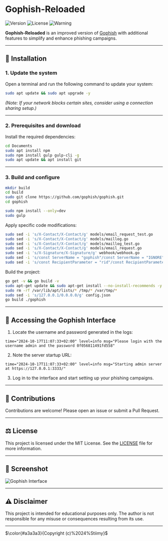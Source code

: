 # Gophish-Reloaded

![Version](https://img.shields.io/badge/version-1.0-purple)
![License](https://img.shields.io/badge/license-MIT-darkred)
![Warning](https://img.shields.io/badge/Educational%20Purpose%20Only%20!!!-indigo)

**Gophish-Reloaded** is an improved version of [Gophish](https://getgophish.com/) with additional features to simplify and enhance phishing campaigns.

---

## 🚀 **Installation**

### **1. Update the system**
Open a terminal and run the following command to update your system:
```bash
sudo apt update && sudo apt upgrade -y
```
*(Note: If your network blocks certain sites, consider using a connection sharing setup.)*

---

### **2. Prerequisites and download**
Install the required dependencies:
```bash
cd Documents
sudo apt install npm
sudo npm install gulp gulp-cli -g 
sudo apt update && apt install git
```

---

### **3. Build and configure**
```bash
mkdir build
cd build
sudo git clone https://github.com/gophish/gophish.git
cd gophish

sudo npm install --only=dev
sudo gulp
```

Apply specific code modifications:
```bash
sudo sed -i 's/X-Contact/X-Contact/g' models/email_request_test.go
sudo sed -i 's/X-Contact/X-Contact/g' models/maillog.go
sudo sed -i 's/X-Contact/X-Contact/g' models/maillog_test.go
sudo sed -i 's/X-Contact/X-Contact/g' models/email_request.go
sudo sed -i 's/X-Signature/X-Signature/g' webhook/webhook.go
sudo sed -i 's/const ServerName = "gophish"/const ServerName = "IGNORE"/' config/config.go
sudo sed -i 's/const RecipientParameter = "rid"/const RecipientParameter = "keyname"/g' models/campaign.go
```

Build the project:
```bash
go get -v && go build -v
sudo apt-get update && sudo apt-get install --no-install-recommends -y jq libcap2-bin && sudo apt-get clean
sudo rm -rf /var/lib/apt/lists/* /tmp/* /var/tmp/*
sudo sed -i 's/127.0.0.1/0.0.0.0/g' config.json
go build ./gophish
```

---

## 🔑 **Accessing the Gophish Interface**

1. Locate the username and password generated in the logs:
```
time="2024-10-17T11:07:33+02:00" level=info msg="Please login with the username admin and the password 0f056811491fd558"
```

2. Note the server startup URL:
```
time="2024-10-17T11:07:33+02:00" level=info msg="Starting admin server at https://127.0.0.1:3333/"
```

3. Log in to the interface and start setting up your phishing campaigns.

---

## 🤝 **Contributions**
Contributions are welcome! Please open an issue or submit a Pull Request.

---

## ⚖️ **License**
This project is licensed under the MIT License. See the [LICENSE](LICENSE) file for more information.

---

## 📸 **Screenshot**
![Gophish Interface](images/demo.png)

---

## ⚠️ **Disclaimer**
This project is intended for educational purposes only. The author is not responsible for any misuse or consequences resulting from its use.

---







$\color{#a3a3a3}{Copyright (c)%2024%Stiimy}$

